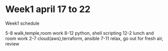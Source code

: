 # Week1 april 17 to 22
Week1 schedule 

5-8 walk,temple,room work
8-12 python, shell scripting
12-2  lunch and room work
2-7 cloud(aws),terraform, ansible
7-11 relax, go out for fresh air, review
